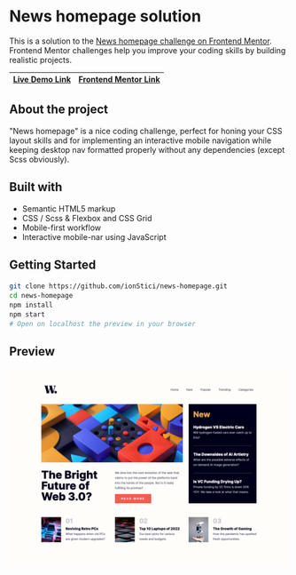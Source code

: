 # News homepage solution

This is a solution to the [News homepage challenge on Frontend Mentor](https://www.frontendmentor.io/challenges/news-homepage-H6SWTa1MFl). Frontend Mentor challenges help you improve your coding skills by building realistic projects.

| [Live Demo Link](https://ionstici.github.io/news-homepage) | [Frontend Mentor Link](https://www.frontendmentor.io/solutions/news-homepage-8IABqH64cx) |
| ---------------------------------------------------------- | ---------------------------------------------------------------------------------------- |

## About the project

"News homepage" is a nice coding challenge, perfect for honing your CSS layout skills and for implementing an interactive mobile navigation while keeping desktop nav formatted properly without any dependencies (except Scss obviously).

## Built with

-   Semantic HTML5 markup
-   CSS / Scss & Flexbox and CSS Grid
-   Mobile-first workflow
-   Interactive mobile-nar using JavaScript

## Getting Started

```bash
git clone https://github.com/ionStici/news-homepage.git
cd news-homepage
npm install
npm start
# Open on localhost the preview in your browser
```

## Preview

![](./assets/screenshot.png)

